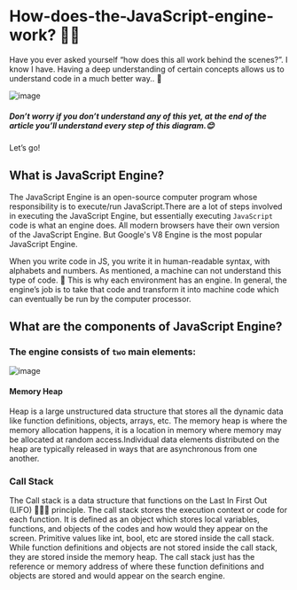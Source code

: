 # How-does-the-JavaScript-engine-work? 👋🎥

Have you ever asked yourself “how does this all work behind the scenes?”. I know I have.
Having a deep understanding of certain concepts allows us to understand code in a much better way.. 💬

![image](https://user-images.githubusercontent.com/24325914/217118750-038bd7e9-6c29-4890-9d80-ec95db0d137f.png)





##### Don’t worry if you don’t understand any of this yet, at the end of the article you’ll understand every step of this diagram.😊

Let’s go!

## What is JavaScript Engine?

The JavaScript Engine is an open-source computer program whose responsibility is to execute/run JavaScript.There are a lot of steps involved in executing the JavaScript Engine, but essentially executing `JavaScript` code is what an engine does. All modern browsers have their own version of the JavaScript Engine. But Google's V8 Engine is the most popular JavaScript Engine. 

When you write code in JS, you write it in human-readable syntax, with alphabets and numbers. As mentioned, a machine can not understand this type of code. 🥴
This is why each environment has an engine.
In general, the engine’s job is to take that code and transform it into machine code which can eventually be run by the computer processor.

## What are the components of JavaScript Engine?

### The engine consists of `two` main elements:

![image](https://user-images.githubusercontent.com/24325914/217122494-d9d1dff9-b767-4206-b586-c30db58dd817.png)

#### Memory Heap
Heap is a large unstructured data structure that stores all the dynamic data like function definitions, objects, arrays, etc. The memory heap is where the memory allocation happens, it is a location in memory where memory may be allocated at random access.Individual data elements distributed on the heap are typically released in ways that are asynchronous from one another. 

### Call Stack 
The Call stack is a data structure that functions on the Last In First Out  (LIFO) 🏃🏻‍♀️ principle. The call stack stores the execution context or code for each function. It is defined as an object which stores local variables, functions, and objects of the codes and how would they appear on the screen. Primitive values like int, bool, etc are stored inside the call stack. While function definitions and objects are not stored inside the call stack, they are stored inside the memory heap. The call stack just has the reference or memory address of where these function definitions and objects are stored and would appear on the search engine.





